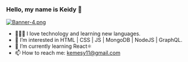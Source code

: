### Hello, my name is Keidy 👋

[![Banner-4.png](https://i.postimg.cc/8PwmKwzg/Banner-4.png)](https://postimg.cc/crg36R3F)

- 👩🏻‍💻 I love technology and learning new languages.
- 🤩 I’m interested in HTML | CSS | JS | MongoDB | NodeJS | GraphQL.
- 🌱 I’m currently learning React⚛️
- 📫 How to reach me: kemesy11@gmail.com
 
